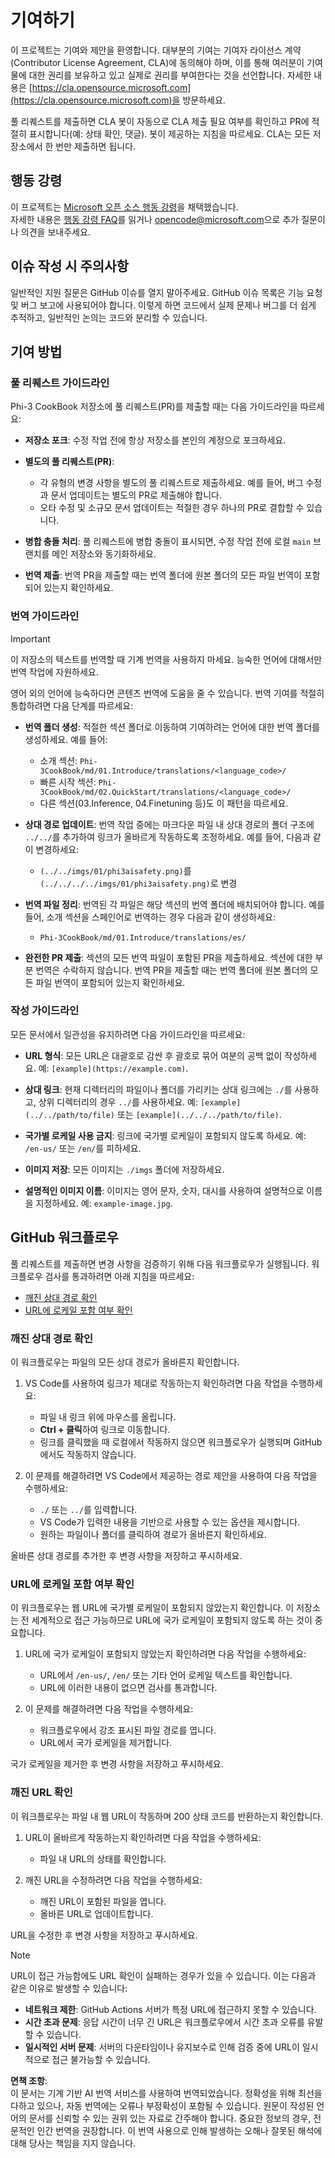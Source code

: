 # 기여하기

이 프로젝트는 기여와 제안을 환영합니다. 대부분의 기여는 기여자 라이선스 계약(Contributor License Agreement, CLA)에 동의해야 하며, 이를 통해 여러분이 기여물에 대한 권리를 보유하고 있고 실제로 권리를 부여한다는 것을 선언합니다. 자세한 내용은 [https://cla.opensource.microsoft.com](https://cla.opensource.microsoft.com)을 방문하세요.

풀 리퀘스트를 제출하면 CLA 봇이 자동으로 CLA 제출 필요 여부를 확인하고 PR에 적절히 표시합니다(예: 상태 확인, 댓글). 봇이 제공하는 지침을 따르세요. CLA는 모든 저장소에서 한 번만 제출하면 됩니다.

## 행동 강령

이 프로젝트는 [Microsoft 오픈 소스 행동 강령](https://opensource.microsoft.com/codeofconduct/)을 채택했습니다.  
자세한 내용은 [행동 강령 FAQ](https://opensource.microsoft.com/codeofconduct/faq/)를 읽거나 [opencode@microsoft.com](mailto:opencode@microsoft.com)으로 추가 질문이나 의견을 보내주세요.

## 이슈 작성 시 주의사항

일반적인 지원 질문은 GitHub 이슈를 열지 말아주세요. GitHub 이슈 목록은 기능 요청 및 버그 보고에 사용되어야 합니다. 이렇게 하면 코드에서 실제 문제나 버그를 더 쉽게 추적하고, 일반적인 논의는 코드와 분리할 수 있습니다.

## 기여 방법

### 풀 리퀘스트 가이드라인

Phi-3 CookBook 저장소에 풀 리퀘스트(PR)를 제출할 때는 다음 가이드라인을 따르세요:

- **저장소 포크**: 수정 작업 전에 항상 저장소를 본인의 계정으로 포크하세요.

- **별도의 풀 리퀘스트(PR)**:
  - 각 유형의 변경 사항을 별도의 풀 리퀘스트로 제출하세요. 예를 들어, 버그 수정과 문서 업데이트는 별도의 PR로 제출해야 합니다.
  - 오타 수정 및 소규모 문서 업데이트는 적절한 경우 하나의 PR로 결합할 수 있습니다.

- **병합 충돌 처리**: 풀 리퀘스트에 병합 충돌이 표시되면, 수정 작업 전에 로컬 `main` 브랜치를 메인 저장소와 동기화하세요.

- **번역 제출**: 번역 PR을 제출할 때는 번역 폴더에 원본 폴더의 모든 파일 번역이 포함되어 있는지 확인하세요.

### 번역 가이드라인

> [!IMPORTANT]
>
> 이 저장소의 텍스트를 번역할 때 기계 번역을 사용하지 마세요. 능숙한 언어에 대해서만 번역 작업에 자원하세요.

영어 외의 언어에 능숙하다면 콘텐츠 번역에 도움을 줄 수 있습니다. 번역 기여를 적절히 통합하려면 다음 단계를 따르세요:

- **번역 폴더 생성**: 적절한 섹션 폴더로 이동하여 기여하려는 언어에 대한 번역 폴더를 생성하세요. 예를 들어:
  - 소개 섹션: `Phi-3CookBook/md/01.Introduce/translations/<language_code>/`
  - 빠른 시작 섹션: `Phi-3CookBook/md/02.QuickStart/translations/<language_code>/`
  - 다른 섹션(03.Inference, 04.Finetuning 등)도 이 패턴을 따르세요.

- **상대 경로 업데이트**: 번역 작업 중에는 마크다운 파일 내 상대 경로의 폴더 구조에 `../../`를 추가하여 링크가 올바르게 작동하도록 조정하세요. 예를 들어, 다음과 같이 변경하세요:
  - `(../../imgs/01/phi3aisafety.png)`를 `(../../../../imgs/01/phi3aisafety.png)`로 변경

- **번역 파일 정리**: 번역된 각 파일은 해당 섹션의 번역 폴더에 배치되어야 합니다. 예를 들어, 소개 섹션을 스페인어로 번역하는 경우 다음과 같이 생성하세요:
  - `Phi-3CookBook/md/01.Introduce/translations/es/`

- **완전한 PR 제출**: 섹션의 모든 번역 파일이 포함된 PR을 제출하세요. 섹션에 대한 부분 번역은 수락하지 않습니다. 번역 PR을 제출할 때는 번역 폴더에 원본 폴더의 모든 파일 번역이 포함되어 있는지 확인하세요.

### 작성 가이드라인

모든 문서에서 일관성을 유지하려면 다음 가이드라인을 따르세요:

- **URL 형식**: 모든 URL은 대괄호로 감싼 후 괄호로 묶어 여분의 공백 없이 작성하세요. 예: `[example](https://example.com)`.

- **상대 링크**: 현재 디렉터리의 파일이나 폴더를 가리키는 상대 링크에는 `./`를 사용하고, 상위 디렉터리의 경우 `../`를 사용하세요. 예: `[example](../../path/to/file)` 또는 `[example](../../../path/to/file)`.

- **국가별 로케일 사용 금지**: 링크에 국가별 로케일이 포함되지 않도록 하세요. 예: `/en-us/` 또는 `/en/`를 피하세요.

- **이미지 저장**: 모든 이미지는 `./imgs` 폴더에 저장하세요.

- **설명적인 이미지 이름**: 이미지는 영어 문자, 숫자, 대시를 사용하여 설명적으로 이름을 지정하세요. 예: `example-image.jpg`.

## GitHub 워크플로우

풀 리퀘스트를 제출하면 변경 사항을 검증하기 위해 다음 워크플로우가 실행됩니다. 워크플로우 검사를 통과하려면 아래 지침을 따르세요:

- [깨진 상대 경로 확인](../..)
- [URL에 로케일 포함 여부 확인](../..)

### 깨진 상대 경로 확인

이 워크플로우는 파일의 모든 상대 경로가 올바른지 확인합니다.

1. VS Code를 사용하여 링크가 제대로 작동하는지 확인하려면 다음 작업을 수행하세요:
    - 파일 내 링크 위에 마우스를 올립니다.
    - **Ctrl + 클릭**하여 링크로 이동합니다.
    - 링크를 클릭했을 때 로컬에서 작동하지 않으면 워크플로우가 실행되며 GitHub에서도 작동하지 않습니다.

1. 이 문제를 해결하려면 VS Code에서 제공하는 경로 제안을 사용하여 다음 작업을 수행하세요:
    - `./` 또는 `../`를 입력합니다.
    - VS Code가 입력한 내용을 기반으로 사용할 수 있는 옵션을 제시합니다.
    - 원하는 파일이나 폴더를 클릭하여 경로가 올바른지 확인하세요.

올바른 상대 경로를 추가한 후 변경 사항을 저장하고 푸시하세요.

### URL에 로케일 포함 여부 확인

이 워크플로우는 웹 URL에 국가별 로케일이 포함되지 않았는지 확인합니다. 이 저장소는 전 세계적으로 접근 가능하므로 URL에 국가 로케일이 포함되지 않도록 하는 것이 중요합니다.

1. URL에 국가 로케일이 포함되지 않았는지 확인하려면 다음 작업을 수행하세요:

    - URL에서 `/en-us/`, `/en/` 또는 기타 언어 로케일 텍스트를 확인합니다.
    - URL에 이러한 내용이 없으면 검사를 통과합니다.

1. 이 문제를 해결하려면 다음 작업을 수행하세요:
    - 워크플로우에서 강조 표시된 파일 경로를 엽니다.
    - URL에서 국가 로케일을 제거합니다.

국가 로케일을 제거한 후 변경 사항을 저장하고 푸시하세요.

### 깨진 URL 확인

이 워크플로우는 파일 내 웹 URL이 작동하며 200 상태 코드를 반환하는지 확인합니다.

1. URL이 올바르게 작동하는지 확인하려면 다음 작업을 수행하세요:
    - 파일 내 URL의 상태를 확인합니다.

2. 깨진 URL을 수정하려면 다음 작업을 수행하세요:
    - 깨진 URL이 포함된 파일을 엽니다.
    - 올바른 URL로 업데이트합니다.

URL을 수정한 후 변경 사항을 저장하고 푸시하세요.

> [!NOTE]
>
> URL이 접근 가능함에도 URL 확인이 실패하는 경우가 있을 수 있습니다. 이는 다음과 같은 이유로 발생할 수 있습니다:
>
> - **네트워크 제한**: GitHub Actions 서버가 특정 URL에 접근하지 못할 수 있습니다.
> - **시간 초과 문제**: 응답 시간이 너무 긴 URL은 워크플로우에서 시간 초과 오류를 유발할 수 있습니다.
> - **일시적인 서버 문제**: 서버의 다운타임이나 유지보수로 인해 검증 중에 URL이 일시적으로 접근 불가능할 수 있습니다.

**면책 조항**:  
이 문서는 기계 기반 AI 번역 서비스를 사용하여 번역되었습니다. 정확성을 위해 최선을 다하고 있으나, 자동 번역에는 오류나 부정확성이 포함될 수 있습니다. 원문이 작성된 언어의 문서를 신뢰할 수 있는 권위 있는 자료로 간주해야 합니다. 중요한 정보의 경우, 전문적인 인간 번역을 권장합니다. 이 번역 사용으로 인해 발생하는 오해나 잘못된 해석에 대해 당사는 책임을 지지 않습니다.